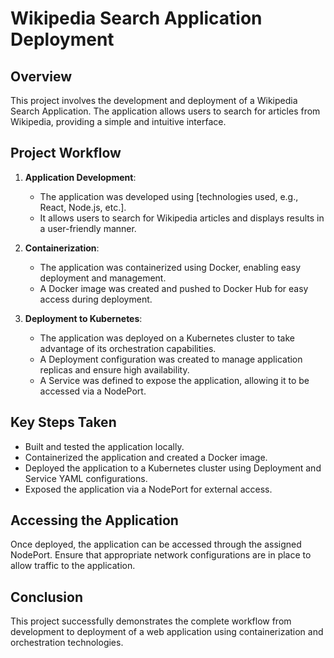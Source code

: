 # Wikipedia Search Application Deployment

## Overview

This project involves the development and deployment of a Wikipedia Search Application. The application allows users to search for articles from Wikipedia, providing a simple and intuitive interface.

## Project Workflow

1. **Application Development**:
   - The application was developed using [technologies used, e.g., React, Node.js, etc.].
   - It allows users to search for Wikipedia articles and displays results in a user-friendly manner.

2. **Containerization**:
   - The application was containerized using Docker, enabling easy deployment and management.
   - A Docker image was created and pushed to Docker Hub for easy access during deployment.

3. **Deployment to Kubernetes**:
   - The application was deployed on a Kubernetes cluster to take advantage of its orchestration capabilities.
   - A Deployment configuration was created to manage application replicas and ensure high availability.
   - A Service was defined to expose the application, allowing it to be accessed via a NodePort.

## Key Steps Taken

- Built and tested the application locally.
- Containerized the application and created a Docker image.
- Deployed the application to a Kubernetes cluster using Deployment and Service YAML configurations.
- Exposed the application via a NodePort for external access.

## Accessing the Application

Once deployed, the application can be accessed through the assigned NodePort. Ensure that appropriate network configurations are in place to allow traffic to the application.

## Conclusion

This project successfully demonstrates the complete workflow from development to deployment of a web application using containerization and orchestration technologies. 

